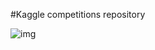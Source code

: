 #Kaggle competitions repository

![img](https://kaggle2.blob.core.windows.net/competitions/kaggle/4481/media/recruit_image.png)
